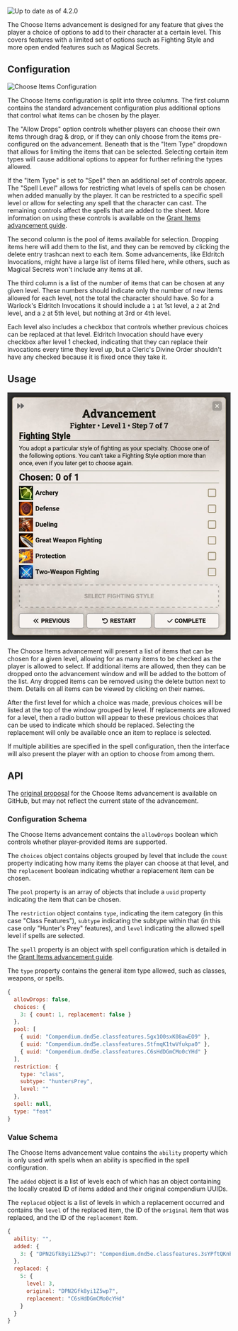 ![Up to date as of 4.2.0](https://img.shields.io/static/v1?label=dnd5e&message=4.2.0&color=informational)

The Choose Items advancement is designed for any feature that gives the player a choice of options to add to their character at a certain level. This covers features with a limited set of options such as Fighting Style and more open ended features such as Magical Secrets.

## Configuration

![Choose Items Configuration](https://raw.githubusercontent.com/foundryvtt/dnd5e/publish-wiki/wiki/images/advancement/item-choice-configuration.jpg)

The Choose Items configuration is split into three columns. The first column contains the standard advancement configuration plus additional options that control what items can be chosen by the player.

The "Allow Drops" option controls whether players can choose their own items through drag & drop, or if they can only choose from the items pre-configured on the advancement. Beneath that is the "Item Type" dropdown that allows for limiting the items that can be selected. Selecting certain item types will cause additional options to appear for further refining the types allowed.

If the "Item Type" is set to "Spell" then an additional set of controls appear. The "Spell Level" allows for restricting what levels of spells can be chosen when added manually by the player. It can be restricted to a specific spell level or allow for selecting any spell that the character can cast. The remaining controls affect the spells that are added to the sheet. More information on using these controls is available on the [Grant Items advancement guide](Advancement-Type-Grant-Items).

The second column is the pool of items available for selection. Dropping items here will add them to the list, and they can be removed by clicking the delete entry trashcan next to each item. Some advancements, like Eldritch Invocations, might have a large list of items filled here, while others, such as Magical Secrets won't include any items at all.

The third column is a list of the number of items that can be chosen at any given level. These numbers should indicate only the number of new items allowed for each level, not the total the character should have. So for a Warlock's Eldritch Invocations it should include a `1` at 1st level, a `2` at 2nd level, and a `2` at 5th level, but nothing at 3rd or 4th level.

Each level also includes a checkbox that controls whether previous choices can be replaced at that level. Eldritch Invocation should have every checkbox after level 1 checked, indicating that they can replace their invocations every time they level up, but a Cleric's Divine Order shouldn't have any checked because it is fixed once they take it.

## Usage

![Choose Items Flow](https://raw.githubusercontent.com/foundryvtt/dnd5e/publish-wiki/wiki/images/advancement/item-choice-flow.jpg)

The Choose Items advancement will present a list of items that can be chosen for a given level, allowing for as many items to be checked as the player is allowed to select. If additional items are allowed, then they can be dropped onto the advancement window and will be added to the bottom of the list. Any dropped items can be removed using the delete button next to them. Details on all items can be viewed by clicking on their names.

After the first level for which a choice was made, previous choices will be listed at the top of the window grouped by level. If replacements are allowed for a level, then a radio button will appear to these previous choices that can be used to indicate which should be replaced. Selecting the replacement will only be available once an item to replace is selected.

If multiple abilities are specified in the spell configuration, then the interface will also present the player with an option to choose from among them.

## API

The [original proposal](https://github.com/foundryvtt/dnd5e/issues/1401) for the Choose Items advancement is available on GitHub, but may not reflect the current state of the advancement.

### Configuration Schema

The Choose Items advancement contains the `allowDrops` boolean which controls whether player-provided items are supported.

The `choices` object contains objects grouped by level that include the `count` property indicating how many items the player can choose at that level, and the `replacement` boolean indicating whether a replacement item can be chosen.

The `pool` property is an array of objects that include a `uuid` property indicating the item that can be chosen.

The `restriction` object contains `type`, indicating the item category (in this case "Class Features"), `subtype` indicating the subtype within that (in this case only "Hunter's Prey" features), and `level` indicating the allowed spell level if spells are selected.

The `spell` property is an object with spell configuration which is detailed in the [Grant Items advancement guide](Advancement-Type-Grant-Items).

The `type` property contains the general item type allowed, such as classes, weapons, or spells.

```javascript
{
  allowDrops: false,
  choices: {
    3: { count: 1, replacement: false }
  },
  pool: [
    { uuid: "Compendium.dnd5e.classfeatures.5gx1O0sxK08awEO9" },
    { uuid: "Compendium.dnd5e.classfeatures.StfmqK1twVfukpa0" },
    { uuid: "Compendium.dnd5e.classfeatures.C6sHdDGmCMo0cYHd" }
  ],
  restriction: {
    type: "class",
    subtype: "huntersPrey",
    level: ""
  },
  spell: null,
  type: "feat"
}
```

### Value Schema

The Choose Items advancement value contains the `ability` property which is only used with spells when an ability is specified in the spell configuration.

The `added` object is a list of levels each of which has an object containing the locally created ID of items added and their original compendium UUIDs.

The `replaced` object is a list of levels in which a replacement occurred and contains the `level` of the replaced item, the ID of the `original` item that was replaced, and the ID of the `replacement` item.

```javascript
{
  ability: "",
  added: {
    3: { "DPN2Gfk8yi1Z5wp7": "Compendium.dnd5e.classfeatures.3sYPftQKnbbVnHrh" }
  },
  replaced: {
    5: {
      level: 3,
      original: "DPN2Gfk8yi1Z5wp7",
      replacement: "C6sHdDGmCMo0cYHd"
    }
  }
}
```

